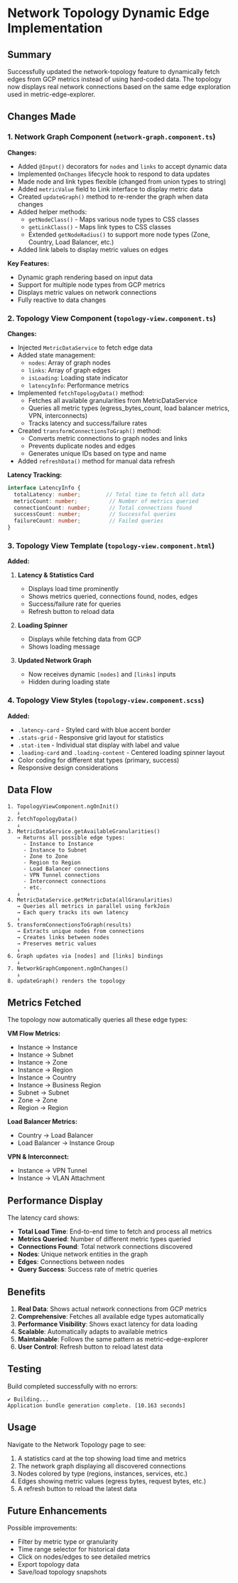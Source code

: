 # Network Topology Dynamic Edge Implementation

## Summary

Successfully updated the network-topology feature to dynamically fetch edges from GCP metrics instead of using hard-coded data. The topology now displays real network connections based on the same edge exploration used in metric-edge-explorer.

## Changes Made

### 1. Network Graph Component (`network-graph.component.ts`)

**Changes:**
- Added `@Input()` decorators for `nodes` and `links` to accept dynamic data
- Implemented `OnChanges` lifecycle hook to respond to data updates
- Made node and link types flexible (changed from union types to string)
- Added `metricValue` field to Link interface to display metric data
- Created `updateGraph()` method to re-render the graph when data changes
- Added helper methods:
  - `getNodeClass()` - Maps various node types to CSS classes
  - `getLinkClass()` - Maps link types to CSS classes
  - Extended `getNodeRadius()` to support more node types (Zone, Country, Load Balancer, etc.)
- Added link labels to display metric values on edges

**Key Features:**
- Dynamic graph rendering based on input data
- Support for multiple node types from GCP metrics
- Displays metric values on network connections
- Fully reactive to data changes

### 2. Topology View Component (`topology-view.component.ts`)

**Changes:**
- Injected `MetricDataService` to fetch edge data
- Added state management:
  - `nodes`: Array of graph nodes
  - `links`: Array of graph edges
  - `isLoading`: Loading state indicator
  - `latencyInfo`: Performance metrics
- Implemented `fetchTopologyData()` method:
  - Fetches all available granularities from MetricDataService
  - Queries all metric types (egress_bytes_count, load balancer metrics, VPN, interconnects)
  - Tracks latency and success/failure rates
- Created `transformConnectionsToGraph()` method:
  - Converts metric connections to graph nodes and links
  - Prevents duplicate nodes and edges
  - Generates unique IDs based on type and name
- Added `refreshData()` method for manual data refresh

**Latency Tracking:**
```typescript
interface LatencyInfo {
  totalLatency: number;        // Total time to fetch all data
  metricCount: number;          // Number of metrics queried
  connectionCount: number;      // Total connections found
  successCount: number;         // Successful queries
  failureCount: number;         // Failed queries
}
```

### 3. Topology View Template (`topology-view.component.html`)

**Added:**
1. **Latency & Statistics Card**
   - Displays load time prominently
   - Shows metrics queried, connections found, nodes, edges
   - Success/failure rate for queries
   - Refresh button to reload data

2. **Loading Spinner**
   - Displays while fetching data from GCP
   - Shows loading message

3. **Updated Network Graph**
   - Now receives dynamic `[nodes]` and `[links]` inputs
   - Hidden during loading state

### 4. Topology View Styles (`topology-view.component.scss`)

**Added:**
- `.latency-card` - Styled card with blue accent border
- `.stats-grid` - Responsive grid layout for statistics
- `.stat-item` - Individual stat display with label and value
- `.loading-card` and `.loading-content` - Centered loading spinner layout
- Color coding for different stat types (primary, success)
- Responsive design considerations

## Data Flow

```
1. TopologyViewComponent.ngOnInit()
   ↓
2. fetchTopologyData()
   ↓
3. MetricDataService.getAvailableGranularities()
   → Returns all possible edge types:
     - Instance to Instance
     - Instance to Subnet
     - Zone to Zone
     - Region to Region
     - Load Balancer connections
     - VPN Tunnel connections
     - Interconnect connections
     - etc.
   ↓
4. MetricDataService.getMetricData(allGranularities)
   → Queries all metrics in parallel using forkJoin
   → Each query tracks its own latency
   ↓
5. transformConnectionsToGraph(results)
   → Extracts unique nodes from connections
   → Creates links between nodes
   → Preserves metric values
   ↓
6. Graph updates via [nodes] and [links] bindings
   ↓
7. NetworkGraphComponent.ngOnChanges()
   ↓
8. updateGraph() renders the topology
```

## Metrics Fetched

The topology now automatically queries all these edge types:

**VM Flow Metrics:**
- Instance → Instance
- Instance → Subnet
- Instance → Zone
- Instance → Region
- Instance → Country
- Instance → Business Region
- Subnet → Subnet
- Zone → Zone
- Region → Region

**Load Balancer Metrics:**
- Country → Load Balancer
- Load Balancer → Instance Group

**VPN & Interconnect:**
- Instance → VPN Tunnel
- Instance → VLAN Attachment

## Performance Display

The latency card shows:
- **Total Load Time**: End-to-end time to fetch and process all metrics
- **Metrics Queried**: Number of different metric types queried
- **Connections Found**: Total network connections discovered
- **Nodes**: Unique network entities in the graph
- **Edges**: Connections between nodes
- **Query Success**: Success rate of metric queries

## Benefits

1. **Real Data**: Shows actual network connections from GCP metrics
2. **Comprehensive**: Fetches all available edge types automatically
3. **Performance Visibility**: Shows exact latency for data loading
4. **Scalable**: Automatically adapts to available metrics
5. **Maintainable**: Follows the same pattern as metric-edge-explorer
6. **User Control**: Refresh button to reload latest data

## Testing

Build completed successfully with no errors:
```
✔ Building...
Application bundle generation complete. [10.163 seconds]
```

## Usage

Navigate to the Network Topology page to see:
1. A statistics card at the top showing load time and metrics
2. The network graph displaying all discovered connections
3. Nodes colored by type (regions, instances, services, etc.)
4. Edges showing metric values (egress bytes, request bytes, etc.)
5. A refresh button to reload the latest data

## Future Enhancements

Possible improvements:
- Filter by metric type or granularity
- Time range selector for historical data
- Click on nodes/edges to see detailed metrics
- Export topology data
- Save/load topology snapshots
